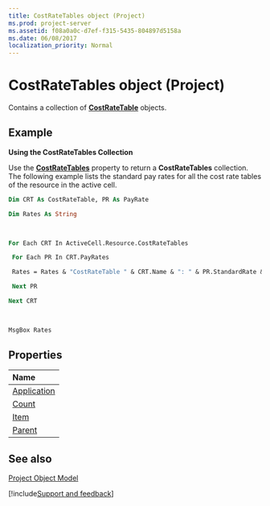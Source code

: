 ```yaml
---
title: CostRateTables object (Project)
ms.prod: project-server
ms.assetid: f08a0a0c-d7ef-f315-5435-804897d5158a
ms.date: 06/08/2017
localization_priority: Normal
---
```



# CostRateTables object (Project)

 Contains a collection of **[CostRateTable](Project.CostRateTable.md)** objects.
 


## Example

 **Using the CostRateTables Collection**
 

 
Use the  **[CostRateTables](Project.Resource.CostRateTables.md)** property to return a **CostRateTables** collection. The following example lists the standard pay rates for all the cost rate tables of the resource in the active cell.
 

 



```vb
Dim CRT As CostRateTable, PR As PayRate 

Dim Rates As String 

 

For Each CRT In ActiveCell.Resource.CostRateTables 

 For Each PR In CRT.PayRates 

 Rates = Rates & "CostRateTable " & CRT.Name & ": " & PR.StandardRate & vbCrLf 

 Next PR 

Next CRT 

 

MsgBox Rates
```


## Properties



|Name|
|:-----|
|[Application](Project.CostRateTables.Application.md)|
|[Count](Project.CostRateTables.Count.md)|
|[Item](Project.CostRateTables.Item.md)|
|[Parent](Project.CostRateTables.Parent.md)|

## See also


 
[Project Object Model](../project/Concepts/project-object-model.md)

[!include[Support and feedback](~/includes/feedback-boilerplate.md)]